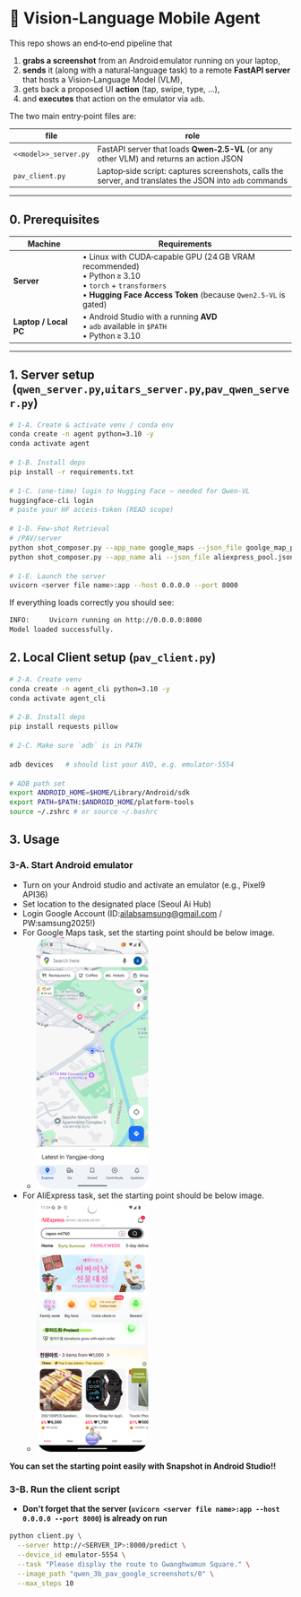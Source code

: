 # 📱 Vision‑Language Mobile Agent

This repo shows an end‑to‑end pipeline that

1. **grabs a screenshot** from an Android emulator running on your laptop,  
2. **sends** it (along with a natural‑language task) to a remote **FastAPI server** that hosts a Vision‑Language Model (VLM),  
3. gets back a proposed UI **action** (tap, swipe, type, …),  
4. and **executes** that action on the emulator via `adb`.

The two main entry‑point files are:

| file | role |
|------|------|
| `<<model>>_server.py` | FastAPI server that loads **Qwen‑2.5-VL** (or any other VLM) and returns an action JSON |
| `pav_client.py` | Laptop‑side script: captures screenshots, calls the server, and translates the JSON into `adb` commands |

---

## 0. Prerequisites

| Machine | Requirements |
|---------|--------------|
| **Server** | • Linux with CUDA‑capable GPU (24 GB VRAM recommended)<br>• Python ≥ 3.10<br>• `torch` + `transformers`<br>• **Hugging Face Access Token** (because `Qwen2.5‑VL` is gated) |
| **Laptop / Local PC** | • Android Studio with a running **AVD**<br>• `adb` available in `$PATH`<br>• Python ≥ 3.10 |

---

## 1. Server setup  (`qwen_server.py`,`uitars_server.py`,`pav_qwen_server.py`)

```bash
# 1‑A. Create & activate venv / conda env
conda create -n agent python=3.10 -y
conda activate agent

# 1‑B. Install deps
pip install -r requirements.txt

# 1‑C. (one‑time) login to Hugging Face – needed for Qwen‑VL
huggingface-cli login
# paste your HF access‑token (READ scope)

# 1-D. Few-shot Retrieval
# /PAV/server
python shot_composer.py --app_name google_maps --json_file goolge_map_pool.json
python shot_composer.py --app_name ali --json_file aliexpress_pool.json

# 1‑E. Launch the server
uvicorn <server file name>:app --host 0.0.0.0 --port 8000
```

If everything loads correctly you should see:
```bash
INFO:     Uvicorn running on http://0.0.0.0:8000
Model loaded successfully.
```

## 2. Local Client setup (`pav_client.py`)
```bash
# 2‑A. Create venv
conda create -n agent_cli python=3.10 -y
conda activate agent_cli

# 2‑B. Install deps
pip install requests pillow

# 2‑C. Make sure `adb` is in PATH

adb devices   # should list your AVD, e.g. emulator‑5554

# ADB path set
export ANDROID_HOME=$HOME/Library/Android/sdk
export PATH=$PATH:$ANDROID_HOME/platform-tools
source ~/.zshrc # or source ~/.bashrc
```


## 3. Usage
### 3-A. Start Android emulator
- Turn on your Android studio and activate an emulator (e.g., Pixel9 API36)
- Set location to the designated place (Seoul Ai Hub)
- Login Google Account (ID:ailabsamsung@gmail.com / PW:samsung2025!)
- For Google Maps task, set the starting point should be below image.
  - <img src="assets/google_maps.png" width="200"/>
- For AliExpress task, set the starting point should be below image.
  - <img src="assets/aliexpress.png" width="200"/>
  
**You can set the starting point easily with Snapshot in Android Studio!!**

### 3-B. Run the client script
- **Don't forget that the server (`uvicorn <server file name>:app --host 0.0.0.0 --port 8000`) is already on run**
```bash
python client.py \
  --server http://<SERVER_IP>:8000/predict \
  --device_id emulator-5554 \
  --task "Please display the route to Gwanghwamun Square." \
  --image_path "qwen_3b_pav_google_screenshots/0" \
  --max_steps 10
```
